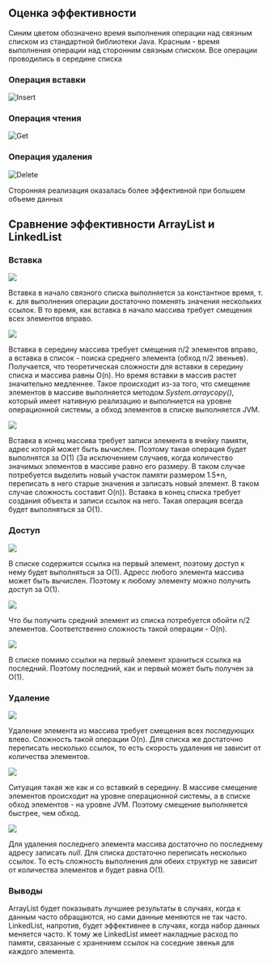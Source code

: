 ## Оценка эффективности
Синим цветом обозначено время выполнения операции над связным списком из стандартной библиотеки Java.
Красным - время выполнения операции над сторонним связным списком.
Все операции проводились в середине списка

### Операция вставки
![Insert](resources/Insert.png)

### Операция чтения
![Get](resources/Get.png)

### Операция удаления
![Delete](resources/Delete.png)

Сторонняя реализация оказалась более эффективной при большем объеме данных

## Сравнение эффективности ArrayList и LinkedList
### Вставка
![](resources/InsertBegin.png)

Вставка в начало связного списка выполняется за
константное время, т. к. для выполнения операции достаточно
поменять значения нескольких ссылок. В то время, как
вставка в начало массива требует смещения всех элементов
вправо.

![](resources/InsertMiddle.png)

Вставка в середину массива требует смещения n/2
элементов вправо, а вставка в список - поиска среднего элемента
(обход n/2 звеньев). Получается, что теоретическая
сложности для вставки в
середину списка и массива равны O(n). Но время вставки в
массив растет значительно медленнее. Такое происходит
из-за того, что смещение элементов в массиве выполняется
методом *System.arraycopy()*, который имеет нативную
реализацию и выполниется на уровне операционной
системы, а обход элементов в списке выполняется JVM. 

![](resources/InsertEnd.png)

Вставка в конец массива требует записи элемента в
ячейку памяти, адрес которй может быть вычислен. Поэтому такая
операция будет выполнятся за O(1) (За исключением случаев,
когда количество значимых элементов в массиве равно его
размеру. В таком случае потребуется выделить новый участок
памяти размером 1.5*n, переписать в него старые значения и
записать новый элемент. В таком случае сложность составит O(n)).
Вставка в конец списка требует создания объекта и записи ссылок
на него. Такая операция всегда будет выполняться за O(1).

### Доступ
![](resources/GetBegin.png)

В списке содержится ссылка на первый элемент, поэтому
доступ к нему будет выполняться за O(1). Адресс любого
элемента массива может быть вычислен. Поэтому
к любому элементу можно получить доступ за O(1).

![](resources/GetMiddle.png)

Что бы получить средний элемент из списка потребуется
обойти n/2 элементов. Соответственно сложность такой
операции - O(n).

![](resources/GetEnd.png)

В списке помимо ссылки на первый элемент храниться ссылка на
последний. Поэтому последний, как и первый
может быть получен за O(1). 

### Удаление
![](resources/DeleteBegin.png)

Удаление элемента из массива требует смещения всех
последующих влево. Сложность такой операции O(n).
Для списка же достаточно переписать несколько ссылок, то есть
скорость удаления не зависит от количества элементов.

![](resources/DeleteMiddle.png)

Ситуация такая же как и со вставкий в середину. В массиве
смещение элементов происходит на уровне операционной системы,
а в списке обход элементов - на уровне JVM. Поэтому
смещение выполняется быстрее, чем обход.

![](resources/DeleteEnd.png)

Для удаления последнего элемента массива достаточно по
последнему адресу записать *null*. Для списка достаточно
переписать несколько
ссылок. То есть сложность выполнения для обеих структур не
зависит от количества элементов и будет равна O(1).

### Выводы
ArrayList будет показывать лучшиее результаты в
случаях, когда к данным часто обращаются, но сами данные
меняются не так часто.
LinkedList, напротив, будет эффективнее в случаях, когда
набор данных меняется часто. К тому же LinkedList имеет
накладные расход по памяти, связанные с хранением ссылок на
соседние звенья для каждого элемента.
